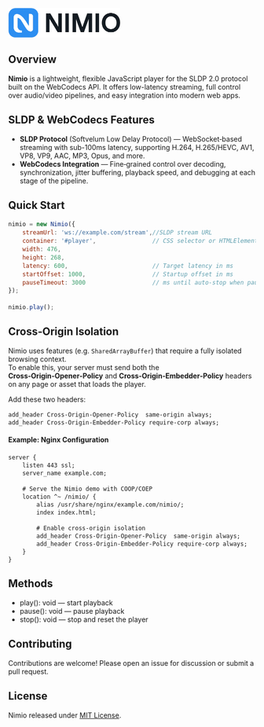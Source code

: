 <img src="public/nimio-logo.png" alt="Nimio Logo" height="60"/>

## Overview

**Nimio** is a lightweight, flexible JavaScript player for the SLDP 2.0 protocol built on the WebCodecs API. It offers low-latency streaming, full control over audio/video pipelines, and easy integration into modern web apps.

## SLDP & WebCodecs Features
- **SLDP Protocol** (Softvelum Low Delay Protocol) — WebSocket‑based streaming with sub-100ms latency, supporting H.264, H.265/HEVC, AV1, VP8, VP9, AAC, MP3, Opus, and more.
- **WebCodecs Integration** — Fine‑grained control over decoding, synchronization, jitter buffering, playback speed, and debugging at each stage of the pipeline.

## Quick Start
```javascript
nimio = new Nimio({
    streamUrl: 'ws://example.com/stream',//SLDP stream URL
    container: '#player',                // CSS selector or HTMLElement
    width: 476,
    height: 268,
    latency: 600,                        // Target latency in ms
    startOffset: 1000,                   // Startup offset in ms
    pauseTimeout: 3000                   // ms until auto-stop when paused
});

nimio.play();
```

## Cross‑Origin Isolation

Nimio uses features (e.g. `SharedArrayBuffer`) that require a fully isolated browsing context.  
To enable this, your server must send both the **Cross‑Origin‑Opener‑Policy** and **Cross‑Origin‑Embedder‑Policy** headers on any page or asset that loads the player.

Add these two headers:

```nginx
add_header Cross-Origin-Opener-Policy  same-origin always;
add_header Cross-Origin-Embedder-Policy require-corp always;
```

#### Example: Nginx Configuration
```nginx
server {
    listen 443 ssl;
    server_name example.com;

    # Serve the Nimio demo with COOP/COEP
    location ^~ /nimio/ {
        alias /usr/share/nginx/example.com/nimio/;
        index index.html;

        # Enable cross‑origin isolation
        add_header Cross-Origin-Opener-Policy  same-origin always;
        add_header Cross-Origin-Embedder-Policy require-corp always;
    }
}
```

## Methods
- play(): void — start playback
- pause(): void — pause playback
- stop(): void — stop and reset the player

## Contributing
Contributions are welcome! Please open an issue for discussion or submit a pull request.

## License
Nimio released under [MIT License](https://github.com/Softvelum/nimio/blob/main/LICENSE).
